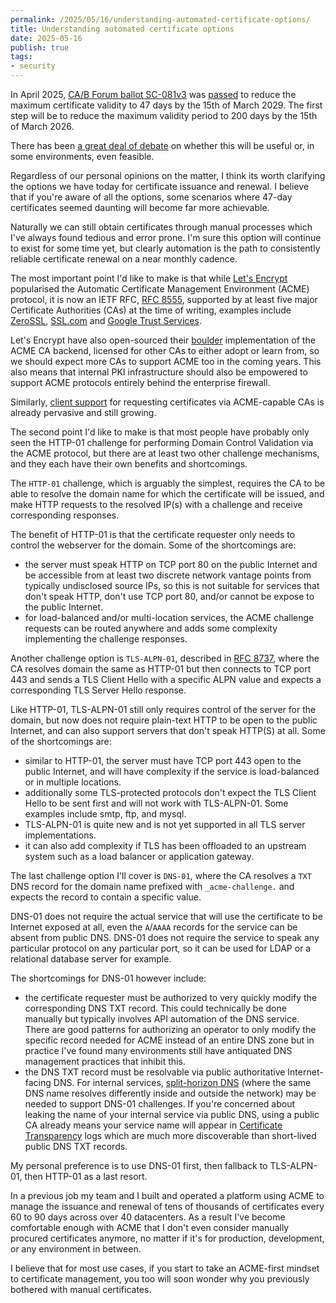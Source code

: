 ```yaml
---
permalink: /2025/05/16/understanding-automated-certificate-options/
title: Understanding automated certificate options
date: 2025-05-16
publish: true
tags:
- security
---
```


In April 2025, [CA/B Forum ballot SC-081v3](https://groups.google.com/a/groups.cabforum.org/g/servercert-wg/c/bvWh5RN6tYI)
was [passed](https://groups.google.com/a/groups.cabforum.org/g/servercert-wg/c/9768xgUUfhQ)
to reduce the maximum certificate validity to 47 days by the 15th of March 2029.
The first step will be to reduce the maximum validity period to 200 days by the 15th of March 2026.

There has been [a great deal of debate](https://github.com/cabforum/servercert/pull/553) on whether this will be useful or, in some environments, even feasible.

Regardless of our personal opinions on the matter, I think its worth clarifying the options we have today for certificate issuance and renewal. I believe that if you're
aware of all the options, some scenarios where 47-day certificates seemed daunting will become far more achievable.

Naturally we can still obtain certificates through manual processes which I've always found tedious and error prone.
I'm sure this option will continue to exist for some time yet, but clearly automation is the path to consistently reliable certificate renewal on a near monthly cadence.

The most important point I'd like to make is that while [Let's Encrypt](https://letsencrypt.org/)
popularised the Automatic Certificate Management Environment (ACME) protocol, it is now an 
IETF RFC, [RFC 8555](https://datatracker.ietf.org/doc/html/rfc8555), supported by at least five major Certificate Authorities (CAs) at the time of writing,
examples include [ZeroSSL](https://zerossl.com/documentation/acme/),
[SSL.com](https://www.ssl.com/how-to/order-free-90-day-ssl-tls-certificates-with-acme/) and
[Google Trust Services](https://security.googleblog.com/2023/05/google-trust-services-acme-api_0503894189.html).

Let's Encrypt have also open-sourced their [boulder](https://github.com/letsencrypt/boulder) implementation of the ACME CA backend, licensed for other CAs to either
adopt or learn from, so we should expect more CAs to support ACME too in the coming years. This also means that internal PKI infrastructure should also be empowered
to support ACME protocols entirely behind the enterprise firewall.

Similarly, [client support](https://acmeclients.com/) for requesting certificates via ACME-capable CAs is already pervasive and still growing.

The second point I'd like to make is that most people have probably only seen the HTTP-01 challenge for performing Domain Control Validation via the ACME protocol,
but there are at least two other challenge mechanisms, and they each have their own benefits and shortcomings.

The `HTTP-01` challenge, which is arguably the simplest, requires the CA to be able to resolve the domain name for which the certificate will be issued,
and make HTTP requests to the resolved IP(s) with a challenge and receive corresponding responses.

The benefit of HTTP-01 is that the certificate requester only needs to control the webserver for the domain. Some of the shortcomings are:
- the server must speak HTTP on TCP port 80 on the public Internet and be accessible from at least two discrete network vantage points from typically undisclosed source IPs, so this is not suitable for services that don't speak HTTP, don't use TCP port 80, and/or cannot be expose to the public Internet.
- for load-balanced and/or multi-location services, the ACME challenge requests can be routed anywhere and adds some complexity implementing the challenge responses.

Another challenge option is `TLS-ALPN-01`, described in [RFC 8737](https://datatracker.ietf.org/doc/html/rfc8737),
where the CA resolves domain the same as HTTP-01 but then connects to TCP port 443 and sends a TLS Client Hello with a specific ALPN value and
expects a corresponding TLS Server Hello response.

Like HTTP-01, TLS-ALPN-01 still only requires control of the server for the domain, but now does not require plain-text HTTP to be open to the public Internet, and can
also support servers that don't speak HTTP(S) at all. Some of the shortcomings are:
- similar to HTTP-01, the server must have TCP port 443 open to the public Internet, and will have complexity if the service is load-balanced or in multiple locations.
- additionally some TLS-protected protocols don't expect the TLS Client Hello to be sent first and will not work with TLS-ALPN-01. Some examples include smtp, ftp, and mysql.
- TLS-ALPN-01 is quite new and is not yet supported in all TLS server implementations.
- it can also add complexity if TLS has been offloaded to an upstream system such as a load balancer or application gateway.

The last challenge option I'll cover is `DNS-01`, where the CA resolves a `TXT` DNS record for the domain name prefixed with `_acme-challenge.`
and expects the record to contain a specific value.

DNS-01 does not require the actual service that will use the certificate to be Internet exposed at all, even the `A`/`AAAA` records for the service can be absent from public DNS.
DNS-01 does not require the service to speak any particular protocol on any particular port, so it can be used for LDAP or a relational database server for example.

The shortcomings for DNS-01 however include:
- the certificate requester must be authorized to very quickly modify the corresponding DNS TXT record. This could technically be done manually but typically involves API automation of the DNS service. There are good patterns for authorizing an operator to only modify the specific record needed for ACME instead of an entire DNS zone but in practice I've found many environments still have antiquated DNS management practices that inhibit this.
- the DNS TXT record must be resolvable via public authoritative Internet-facing DNS. For internal services, [split-horizon DNS](https://en.wikipedia.org/wiki/Split-horizon_DNS) (where the same DNS name resolves differently inside and outside the network) may be needed to support DNS-01 challenges. If you're concerned about leaking the name of your internal service via public DNS, using a public CA already means your service name will appear in [Certificate Transparency](https://en.wikipedia.org/wiki/Certificate_Transparency) logs which are much more discoverable than short-lived public DNS TXT records.

My personal preference is to use DNS-01 first, then fallback to TLS-ALPN-01, then HTTP-01 as a last resort.

In a previous job my team and I built and operated a platform using ACME to manage the issuance and renewal of tens of thousands of certificates every 60 to 90 days across over 40 datacenters. As a result I've become comfortable enough with ACME that I don't even consider manually procured certificates anymore, no matter if it's for production, development, or any environment in between.

I believe that for most use cases, if you start to take an ACME-first mindset to certificate management, you too will soon wonder
why you previously bothered with manual certificates.
